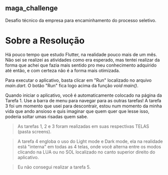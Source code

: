 ## maga_challenge
Desafio técnico da empresa para encaminhamento do processo seletivo.

# Sobre a Resolução
Há pouco tempo que estudo Flutter, na realidade pouco mais de um mês.
Não sei se realizei as atividades como era esperado, mas tentei realizar da forma que achei que fazia mais sentido pro meu conhecimento adquirido até então, e com certeza não é a forma mais otimizada.

Para executar o aplicativo, basta clicar em "Run" localizado no arquivo *main.dart*. O botão "Run" fica logo acima da função *void main()*.

Quando iniciar o aplicativo, você é automaticamente colocado na página da Tarefa 1. Use a barra de menu para navegar para as outras tarefas!
A tarefa 3 foi um momento que usei para descontrair, estou num momento da minha vida que ando ansioso e quis imaginar que quem quer que lesse isso, poderia soltar umas risadas quem sabe.

> As tarefas 1, 2 e 3 foram realizadas em suas respectivas TELAS (pasta screens).

> A tarefa 4 engloba o uso do Light mode e Dark mode, ela na realidade está "interna" em todas as 4 telas, onde você alterna entre os modos clicando na LUA ou no SOL localizado no canto superior direito do aplicativo.

> Eu não consegui realizar a tarefa 5.
